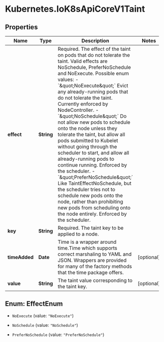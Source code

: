 # Kubernetes.IoK8sApiCoreV1Taint

## Properties

Name | Type | Description | Notes
------------ | ------------- | ------------- | -------------
**effect** | **String** | Required. The effect of the taint on pods that do not tolerate the taint. Valid effects are NoSchedule, PreferNoSchedule and NoExecute.  Possible enum values:  - &#x60;\&quot;NoExecute\&quot;&#x60; Evict any already-running pods that do not tolerate the taint. Currently enforced by NodeController.  - &#x60;\&quot;NoSchedule\&quot;&#x60; Do not allow new pods to schedule onto the node unless they tolerate the taint, but allow all pods submitted to Kubelet without going through the scheduler to start, and allow all already-running pods to continue running. Enforced by the scheduler.  - &#x60;\&quot;PreferNoSchedule\&quot;&#x60; Like TaintEffectNoSchedule, but the scheduler tries not to schedule new pods onto the node, rather than prohibiting new pods from scheduling onto the node entirely. Enforced by the scheduler. | 
**key** | **String** | Required. The taint key to be applied to a node. | 
**timeAdded** | **Date** | Time is a wrapper around time.Time which supports correct marshaling to YAML and JSON.  Wrappers are provided for many of the factory methods that the time package offers. | [optional] 
**value** | **String** | The taint value corresponding to the taint key. | [optional] 



## Enum: EffectEnum


* `NoExecute` (value: `"NoExecute"`)

* `NoSchedule` (value: `"NoSchedule"`)

* `PreferNoSchedule` (value: `"PreferNoSchedule"`)




